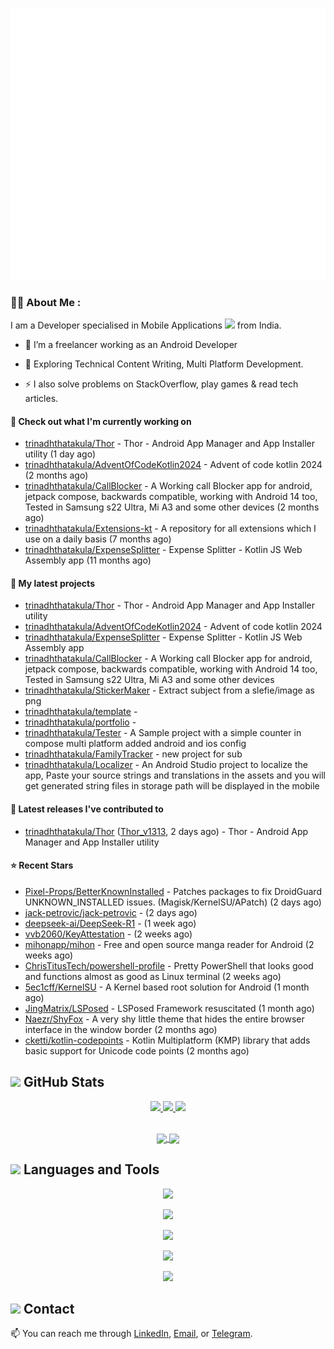 
<p>
<img src="https://raw.githubusercontent.com/trinadhthatakula/trinadhthatakula/refs/heads/main/github-metrics.svg" /></p>

### :woman_technologist: About Me :
I am a Developer specialised in Mobile Applications <img src="https://media.giphy.com/media/WUlplcMpOCEmTGBtBW/giphy.gif" width="30"> from India.

- :telescope: I’m a freelancer working as an Android Developer

- :seedling: Exploring Technical Content Writing, Multi Platform Development.

- :zap: I also solve problems on StackOverflow, play games & read tech articles.

#### 👷 Check out what I'm currently working on

- [trinadhthatakula/Thor](https://github.com/trinadhthatakula/Thor) - Thor - Android App Manager and App Installer utility (1 day ago)
- [trinadhthatakula/AdventOfCodeKotlin2024](https://github.com/trinadhthatakula/AdventOfCodeKotlin2024) - Advent of code kotlin 2024 (2 months ago)
- [trinadhthatakula/CallBlocker](https://github.com/trinadhthatakula/CallBlocker) - A Working call Blocker app for android, jetpack compose, backwards compatible, working with Android 14 too, Tested in Samsung s22 Ultra, Mi A3 and some other devices (2 months ago)
- [trinadhthatakula/Extensions-kt](https://github.com/trinadhthatakula/Extensions-kt) - A repository for all extensions which I use on a daily basis (7 months ago)
- [trinadhthatakula/ExpenseSplitter](https://github.com/trinadhthatakula/ExpenseSplitter) - Expense Splitter - Kotlin JS Web Assembly app (11 months ago)

#### 🌱 My latest projects

- [trinadhthatakula/Thor](https://github.com/trinadhthatakula/Thor) - Thor - Android App Manager and App Installer utility
- [trinadhthatakula/AdventOfCodeKotlin2024](https://github.com/trinadhthatakula/AdventOfCodeKotlin2024) - Advent of code kotlin 2024
- [trinadhthatakula/ExpenseSplitter](https://github.com/trinadhthatakula/ExpenseSplitter) - Expense Splitter - Kotlin JS Web Assembly app
- [trinadhthatakula/CallBlocker](https://github.com/trinadhthatakula/CallBlocker) - A Working call Blocker app for android, jetpack compose, backwards compatible, working with Android 14 too, Tested in Samsung s22 Ultra, Mi A3 and some other devices
- [trinadhthatakula/StickerMaker](https://github.com/trinadhthatakula/StickerMaker) - Extract subject from a slefie/image as png 
- [trinadhthatakula/template](https://github.com/trinadhthatakula/template) - 
- [trinadhthatakula/portfolio](https://github.com/trinadhthatakula/portfolio) - 
- [trinadhthatakula/Tester](https://github.com/trinadhthatakula/Tester) - A Sample project with a simple counter in compose multi platform added android and ios config
- [trinadhthatakula/FamilyTracker](https://github.com/trinadhthatakula/FamilyTracker) - new project for sub
- [trinadhthatakula/Localizer](https://github.com/trinadhthatakula/Localizer) - An Android Studio project to localize the app, Paste your source strings and translations in the assets and you will get generated string files in storage path will be displayed in the mobile

#### 🔭 Latest releases I've contributed to

- [trinadhthatakula/Thor](https://github.com/trinadhthatakula/Thor) ([Thor_v1313](https://github.com/trinadhthatakula/Thor/releases/tag/Thor_v1313), 2 days ago) - Thor - Android App Manager and App Installer utility

#### ⭐ Recent Stars

- [Pixel-Props/BetterKnownInstalled](https://github.com/Pixel-Props/BetterKnownInstalled) - Patches packages to fix DroidGuard UNKNOWN_INSTALLED issues. (Magisk/KernelSU/APatch) (2 days ago)
- [jack-petrovic/jack-petrovic](https://github.com/jack-petrovic/jack-petrovic) -  (2 days ago)
- [deepseek-ai/DeepSeek-R1](https://github.com/deepseek-ai/DeepSeek-R1) -  (1 week ago)
- [vvb2060/KeyAttestation](https://github.com/vvb2060/KeyAttestation) -  (2 weeks ago)
- [mihonapp/mihon](https://github.com/mihonapp/mihon) - Free and open source manga reader for Android (2 weeks ago)
- [ChrisTitusTech/powershell-profile](https://github.com/ChrisTitusTech/powershell-profile) - Pretty PowerShell that looks good and functions almost as good as Linux terminal  (2 weeks ago)
- [5ec1cff/KernelSU](https://github.com/5ec1cff/KernelSU) - A Kernel based root solution for Android (1 month ago)
- [JingMatrix/LSPosed](https://github.com/JingMatrix/LSPosed) - LSPosed Framework resuscitated (1 month ago)
- [Naezr/ShyFox](https://github.com/Naezr/ShyFox) - A very shy little theme that hides the entire browser interface in the window border (2 months ago)
- [cketti/kotlin-codepoints](https://github.com/cketti/kotlin-codepoints) - Kotlin Multiplatform (KMP) library that adds basic support for Unicode code points (2 months ago)

## <img height=30 src="https://raw.githubusercontent.com/Tarikul-Islam-Anik/Animated-Fluent-Emojis/master/Emojis/Travel%20and%20places/Rocket.png" /> GitHub Stats

<div align="center">
  <a href="https://github.com/trinadhthatakula" target="_blank">
    <img src="https://badges.pufler.dev/visits/trinadhthatakula/trinadhthatakula?style=for-the-badge&color=e74c3c&logo=github&label=Spying+Counter">
  </a>
  <a href="https://github.com/trinadhthatakula" target="_blank">
    <img src="https://badges.pufler.dev/years/trinadhthatakula/?style=for-the-badge&color=27a4fb&logo=github&label=Account+Age">
  </a>
  <a href="https://github.com/trinadhthatakula/trinadhthatakula/commits/main" target="_blank">
    <img src="https://badges.pufler.dev/updated/trinadhthatakula/trinadhthatakula?style=for-the-badge&color=f0f6f9&logo=github&label=Update">
  </a>
</div>

<br/>

<p align="center">
<a href="https://github.com/trinadhthatakula">
  <img height=200 align="center" src="https://github-readme-stats.vercel.app/api?username=trinadhthatakula&show_icons=true&theme=vision-friendly-dark&rank_icon=github&include_all_commits=true&count_private=true" />
  <img height=200 align="center" src="https://github-readme-stats.vercel.app/api/top-langs/?username=trinadhthatakula&show_icons=true&theme=vision-friendly-dark&show_owner=true" />
</a>
</p>

## <img height=30 src="https://raw.githubusercontent.com/Tarikul-Islam-Anik/Animated-Fluent-Emojis/master/Emojis/Objects/Hammer%20and%20Wrench.png" /> Languages and Tools

<p align="center">
  <a href="https://skillicons.dev">
    <img src="https://skillicons.dev/icons?i=cpp,java,kotlin,js,androidstudio" />
  </a>
</p>

<p align="center">
  <a href="https://skillicons.dev">
    <img src="https://skillicons.dev/icons?i=vscode,visualstudio,firebase,aws,gcp" />
  </a>
</p>

<p align="center">
  <a href="https://skillicons.dev">
    <img src="https://skillicons.dev/icons?i=css,html,materialui,figma,react" />
  </a>
</p>


<p align="center">
  <a href="https://skillicons.dev">
    <img src="https://skillicons.dev/icons?i=nextjs,nuxtjs,flutter,nestjs,express" />
  </a>
</p>


<p align="center">
  <a href="https://skillicons.dev">
    <img src="https://skillicons.dev/icons?i=nodejs,mongodb,mysql,postgres,sqlite" />
  </a>
</p>

## <img height=30 src="https://raw.githubusercontent.com/Tarikul-Islam-Anik/Animated-Fluent-Emojis/master/Emojis/People/Technologist.png" /> Contact
📫 You can reach me through [LinkedIn](https://www.linkedin.com/trinadhthatakula), [Email](mailto:trinadh.thatakula@gmail.com), or [Telegram](https://t.me/it_slipped_in).


